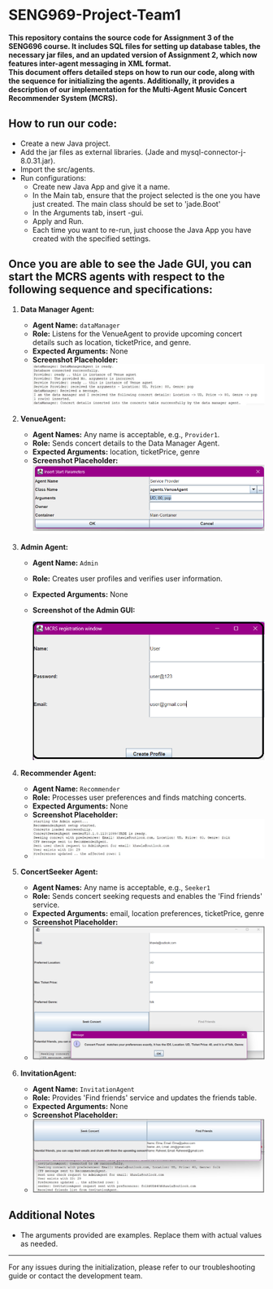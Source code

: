 # SENG969-Project-Team1

**This repository contains the source code for Assignment 3 of the SENG696 course. It includes SQL files for setting up database tables, the necessary jar files, and an updated version of Assignment 2, which now features inter-agent messaging in XML format.** <br> 
**This document offers detailed steps on how to run our code, along with the sequence for initializing the agents. Additionally, it provides a description of our implementation for the Multi-Agent Music Concert Recommender System (MCRS).**
## How to run our code: <br>
- Create a new Java project.
- Add the jar files as external libraries. (Jade and mysql-connector-j-8.0.31.jar).
- Import the src/agents.
- Run configurations: <br>
  - Create new Java App and give it a name.<br>
  - In the Main tab, ensure that the project selected is the one you have just created. The main class should be set to 'jade.Boot'<br>
  - In the Arguments tab, insert -gui.<br>
  - Apply and Run.<br>
  - Each time you want to re-run, just choose the Java App you have created with the specified settings. <br>

## Once you are able to see the Jade GUI, you can start the MCRS agents with respect to the following sequence and specifications:
1. **Data Manager Agent:**
   - **Agent Name:** `dataManager`
   - **Role:** Listens for the VenueAgent to provide upcoming concert details such as location, ticketPrice, and genre.
   - **Expected Arguments:** None
   - **Screenshot Placeholder:**
    ![Data Manager GUI](https://raw.githubusercontent.com/Shnaikat/SENG969-Project-Team1/main/screenShots/DM-Agent.jpg?token=GHSAT0AAAAAACKLAKD7MP3MNN3VRHRI4BAEZLSDJTA)


2. **VenueAgent:**
   - **Agent Names:** Any name is acceptable, e.g., `Provider1`.
   - **Role:** Sends concert details to the Data Manager Agent.
   - **Expected Arguments:** location, ticketPrice, genre
   - **Screenshot Placeholder:**
     ![VenueAgent GUI](https://raw.githubusercontent.com/Shnaikat/SENG969-Project-Team1/main/screenShots/VenueAgent.png?token=GHSAT0AAAAAACKLAKD6T5OYDAVHTZN4FLWMZLSDNDQ)

3. **Admin Agent:**
   - **Agent Name:** `Admin`
   - **Role:** Creates user profiles and verifies user information.
   - **Expected Arguments:** None
   - **Screenshot of the Admin GUI:**
    
     ![Admin GUI](./screenShots/AdminGUI.png)
     
4. **Recommender Agent:**
   - **Agent Name:** `Recommender`
   - **Role:** Processes user preferences and finds matching concerts.
   - **Expected Arguments:** None
   - **Screenshot Placeholder:**
   - ![Recommender GUI](https://raw.githubusercontent.com/Shnaikat/SENG969-Project-Team1/main/screenShots/RecommenderLog.jpg?token=GHSAT0AAAAAACKLAKD6B4ROQ6KGU5VWED2MZLSDL6A)

5. **ConcertSeeker Agent:**
   - **Agent Names:** Any name is acceptable, e.g., `Seeker1`
   - **Role:** Sends concert seeking requests and enables the 'Find friends' service.
   - **Expected Arguments:** email, location preferences, ticketPrice, genre
   - **Screenshot Placeholder:**
   - ![ConcertSeeker GUI](https://raw.githubusercontent.com/Shnaikat/SENG969-Project-Team1/main/screenShots/Seeker-positiveResponse.png?token=GHSAT0AAAAAACKLAKD7QYUSWX7VBF3TR4JKZLSDMVQ)



6. **InvitationAgent:**
   - **Agent Name:** `InvitationAgent`
   - **Role:** Provides 'Find friends' service and updates the friends table.
   - **Expected Arguments:** None
   - **Screenshot Placeholder:**
   - ![InvitationAgent GUI](https://raw.githubusercontent.com/Shnaikat/SENG969-Project-Team1/main/screenShots/InvitationAgent.jpg?token=GHSAT0AAAAAACKLAKD6R65QEGHN5AJA3SRAZLSDLRA)

## Additional Notes
- The arguments provided are examples. Replace them with actual values as needed.

---

For any issues during the initialization, please refer to our troubleshooting guide or contact the development team.
